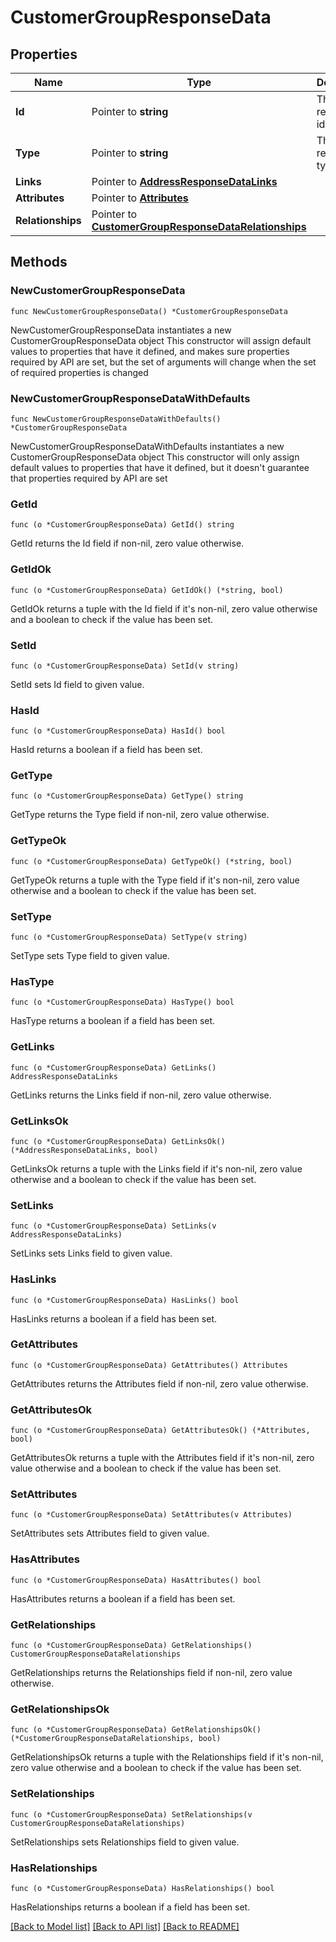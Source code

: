 # CustomerGroupResponseData

## Properties

Name | Type | Description | Notes
------------ | ------------- | ------------- | -------------
**Id** | Pointer to **string** | The resource&#39;s id | [optional] 
**Type** | Pointer to **string** | The resource&#39;s type | [optional] 
**Links** | Pointer to [**AddressResponseDataLinks**](AddressResponseDataLinks.md) |  | [optional] 
**Attributes** | Pointer to [**Attributes**](Attributes.md) |  | [optional] 
**Relationships** | Pointer to [**CustomerGroupResponseDataRelationships**](CustomerGroupResponseDataRelationships.md) |  | [optional] 

## Methods

### NewCustomerGroupResponseData

`func NewCustomerGroupResponseData() *CustomerGroupResponseData`

NewCustomerGroupResponseData instantiates a new CustomerGroupResponseData object
This constructor will assign default values to properties that have it defined,
and makes sure properties required by API are set, but the set of arguments
will change when the set of required properties is changed

### NewCustomerGroupResponseDataWithDefaults

`func NewCustomerGroupResponseDataWithDefaults() *CustomerGroupResponseData`

NewCustomerGroupResponseDataWithDefaults instantiates a new CustomerGroupResponseData object
This constructor will only assign default values to properties that have it defined,
but it doesn't guarantee that properties required by API are set

### GetId

`func (o *CustomerGroupResponseData) GetId() string`

GetId returns the Id field if non-nil, zero value otherwise.

### GetIdOk

`func (o *CustomerGroupResponseData) GetIdOk() (*string, bool)`

GetIdOk returns a tuple with the Id field if it's non-nil, zero value otherwise
and a boolean to check if the value has been set.

### SetId

`func (o *CustomerGroupResponseData) SetId(v string)`

SetId sets Id field to given value.

### HasId

`func (o *CustomerGroupResponseData) HasId() bool`

HasId returns a boolean if a field has been set.

### GetType

`func (o *CustomerGroupResponseData) GetType() string`

GetType returns the Type field if non-nil, zero value otherwise.

### GetTypeOk

`func (o *CustomerGroupResponseData) GetTypeOk() (*string, bool)`

GetTypeOk returns a tuple with the Type field if it's non-nil, zero value otherwise
and a boolean to check if the value has been set.

### SetType

`func (o *CustomerGroupResponseData) SetType(v string)`

SetType sets Type field to given value.

### HasType

`func (o *CustomerGroupResponseData) HasType() bool`

HasType returns a boolean if a field has been set.

### GetLinks

`func (o *CustomerGroupResponseData) GetLinks() AddressResponseDataLinks`

GetLinks returns the Links field if non-nil, zero value otherwise.

### GetLinksOk

`func (o *CustomerGroupResponseData) GetLinksOk() (*AddressResponseDataLinks, bool)`

GetLinksOk returns a tuple with the Links field if it's non-nil, zero value otherwise
and a boolean to check if the value has been set.

### SetLinks

`func (o *CustomerGroupResponseData) SetLinks(v AddressResponseDataLinks)`

SetLinks sets Links field to given value.

### HasLinks

`func (o *CustomerGroupResponseData) HasLinks() bool`

HasLinks returns a boolean if a field has been set.

### GetAttributes

`func (o *CustomerGroupResponseData) GetAttributes() Attributes`

GetAttributes returns the Attributes field if non-nil, zero value otherwise.

### GetAttributesOk

`func (o *CustomerGroupResponseData) GetAttributesOk() (*Attributes, bool)`

GetAttributesOk returns a tuple with the Attributes field if it's non-nil, zero value otherwise
and a boolean to check if the value has been set.

### SetAttributes

`func (o *CustomerGroupResponseData) SetAttributes(v Attributes)`

SetAttributes sets Attributes field to given value.

### HasAttributes

`func (o *CustomerGroupResponseData) HasAttributes() bool`

HasAttributes returns a boolean if a field has been set.

### GetRelationships

`func (o *CustomerGroupResponseData) GetRelationships() CustomerGroupResponseDataRelationships`

GetRelationships returns the Relationships field if non-nil, zero value otherwise.

### GetRelationshipsOk

`func (o *CustomerGroupResponseData) GetRelationshipsOk() (*CustomerGroupResponseDataRelationships, bool)`

GetRelationshipsOk returns a tuple with the Relationships field if it's non-nil, zero value otherwise
and a boolean to check if the value has been set.

### SetRelationships

`func (o *CustomerGroupResponseData) SetRelationships(v CustomerGroupResponseDataRelationships)`

SetRelationships sets Relationships field to given value.

### HasRelationships

`func (o *CustomerGroupResponseData) HasRelationships() bool`

HasRelationships returns a boolean if a field has been set.


[[Back to Model list]](../README.md#documentation-for-models) [[Back to API list]](../README.md#documentation-for-api-endpoints) [[Back to README]](../README.md)


